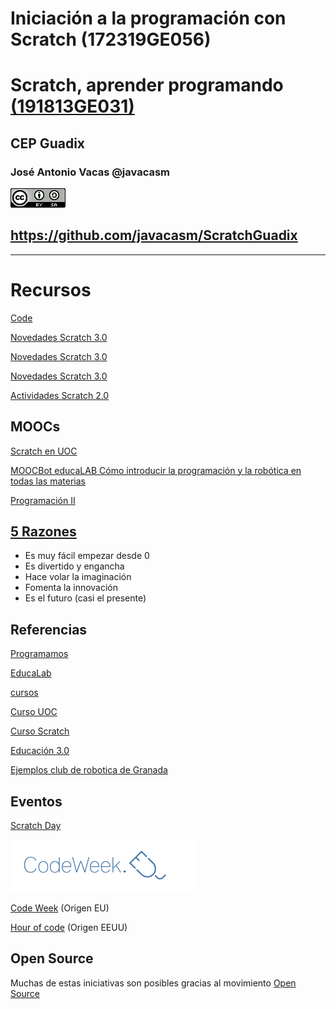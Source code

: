 # Iniciación a la programación con Scratch (172319GE056)

# Scratch, aprender programando [(191813GE031)](https://www.juntadeandalucia.es/educacion/secretariavirtual/consultaCEP/actividad/191813GE031/) 

## CEP Guadix

### José Antonio Vacas @javacasm

[![CCbySA](imagenes/CCbySQ_88x31.png)](./imagenes/Licencia_CC.png)

## https://github.com/javacasm/ScratchGuadix

* * * 

# Recursos


[Code](code.org)

[Novedades Scratch 3.0](https://medium.com/scratchteam-blog/introducing-scratch-3-0-expanding-the-creative-possibilities-of-coding-ad4cd9eda9ef)

[Novedades Scratch 3.0](https://www.makeblock.com/official-blog/224782.html)

[Novedades Scratch 3.0](https://programamos.es/bienvenido-scratch-3-0/)

[Actividades Scratch 2.0](http://download.makeblock.com/Scratch2.0TheAdventuresofMike.pdf)

## MOOCs

[Scratch en UOC](https://mooc.scratch.uoc.edu)

[MOOCBot educaLAB Cómo introducir la programación y la robótica en todas las materias ](http://mooc.educalab.es/courses/INTEF/INTEF159/2015_ED1/info)

[Programación II](http://www.scolartic.com/es/web//programacion-ii.-creando-codigo-fuente)



## [5 Razones](http://blog.todoelectronica.com/2015/10/5-motivos-por-los-aficionar-los-ninos-y-tan-ninos-la-programacion-la-robotica/)

* Es muy fácil empezar desde 0
* Es divertido y engancha
* Hace volar la imaginación
* Fomenta la innovación
* Es el futuro (casi el presente)


## Referencias

[Programamos](http://programamos.es)

[EducaLab](http://educalab.es/home)


[cursos](http://paunin.blogspot.com.es/2015/11/quieres-aprender-scratch.html)

[Curso UOC](https://mooc.scratch.uoc.edu/courses/course-v1:UOCx+UOC002+015_T1/info)

[Curso Scratch](http://www.desarrollandojuntos.com/tecnologia-educativa/scratch/)

[Educación 3.0](http://www.educaciontrespuntocero.com/recursos/el-proyecto-scratch-de-los-viernes-i-moviendo-el-gato/29934.html)

[Ejemplos club de robotica de Granada](http://clubroboticagranada.esy.es/recursos/)


## Eventos

[Scratch Day](http://day.scratch.mit.edu/)

![codeweek](https://github.com/javacasm/CodeWeek-programacion/raw/master/images/Codeweek.png)

[Code Week](http://codeweek.eu) (Origen EU)

[Hour of code](http://hourofcode.com) (Origen EEUU)

## Open Source

Muchas de estas iniciativas son posibles gracias al movimiento [Open Source](./OpenSource.md)

